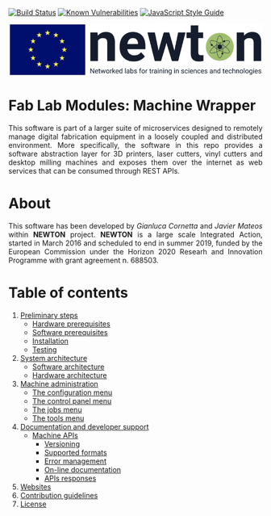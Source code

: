 [![Build Status](https://travis-ci.com/gcornetta/gwWrapper.svg?branch=master)](https://travis-ci.com/gcornetta/gwWrapper)
[![Known Vulnerabilities](https://snyk.io/test/github/gcornetta/gwWrapper/badge.svg)](https://snyk.io/test/github/gcornetta/gwWrapper)
[![JavaScript Style Guide](https://img.shields.io/badge/code_style-standard-brightgreen.svg)](https://standardjs.com)

![NEWTON BANNER](/docs/images/banner.png)

# Fab Lab Modules: Machine Wrapper
<p align="justify">
This software is part of a larger suite of microservices designed to remotely manage digital fabrication equipment in a loosely coupled and distributed environment. More specifically, the software in this repo provides a software abstraction layer for 3D printers, laser cutters, vinyl cutters and desktop milling machines and exposes them over the internet as web services that can be consumed through REST APIs.
</p>

# About
<p align="justify">
  This software has been developed by <em>Gianluca Cornetta</em> and <em>Javier Mateos</em> within <b>NEWTON</b> project. <b>NEWTON</b> is a large scale Integrated Action, started in March 2016 and scheduled to end in summer 2019, funded by the European Commission under the Horizon 2020 Researh and Innovation Programme with grant agreement n. 688503.
</p>

# Table of contents

1. [Preliminary steps](#preliminary-steps)
   * [Hardware prerequisites](#hardware-prerequisites)
   * [Software prerequisites](#software-prerequisites)
   * [Installation](#installation)
   * [Testing](#testing)
2. [System architecture](#system-architecture)
   * [Software architecture](#software-architecture)
   * [Hardware architecture](#hardware-architecture)
3. [Machine administration](#machine-administration)
   * [The configuration menu](#the-configuration-menu)
   * [The control panel menu](#the-control-panel)
   * [The jobs menu](#the-jobs-menu)
   * [The tools menu](#the-tools-menu)
4. [Documentation and developer support](#documentation-and-developer-support)
   * [Machine APIs](#machine-apis)
     + [Versioning](#versioning)
     + [Supported formats](#supported-formats)
     + [Error management](#error-management)
     + [On-line documentation](#on-line-documentation)
     + [APIs responses](#api-responses)
5. [Websites](#websites)
6. [Contribution guidelines](#contribution-guidelines)
7. [License](#license)

